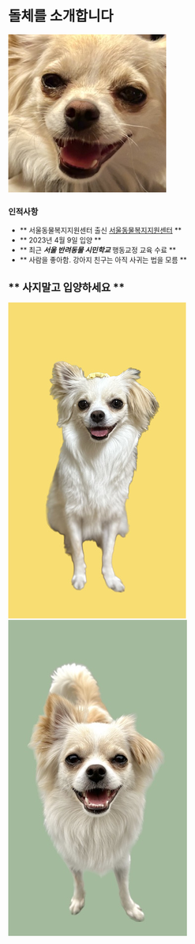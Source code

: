 # 돌체를 소개합니다<br>

[![웃는돌체](dolce.jpeg)](https://instagram.com/d0lce._.0409?igshid=OGQ5ZDc2ODk2ZA==, "사진을 누르시면 인스타그램으로 이동")

### 인적사항
+ ** 서울동물복지지원센터 출신 [서울동물복지지원센터](https://animal.seoul.go.kr/index) **
+ ** 2023년 4월 9일 입양 **
+ ** 최근 ***서울 반려동물 시민학교*** 행동교정 교육 수료 **
+ ** 사람을 좋아함. 강아지 친구는 아직 사귀는 법을 모름 **

## ** 사지말고 입양하세요 **
![웃는돌체](dolce01.JPG)
![증명사진](dolce02.jpg)


